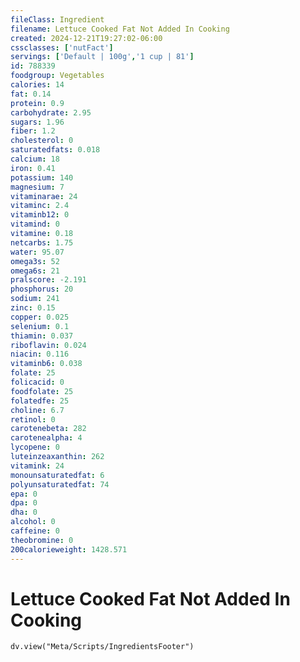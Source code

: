 ```yaml
---
fileClass: Ingredient
filename: Lettuce Cooked Fat Not Added In Cooking
created: 2024-12-21T19:27:02-06:00
cssclasses: ['nutFact']
servings: ['Default | 100g','1 cup | 81']
id: 788339
foodgroup: Vegetables
calories: 14
fat: 0.14
protein: 0.9
carbohydrate: 2.95
sugars: 1.96
fiber: 1.2
cholesterol: 0
saturatedfats: 0.018
calcium: 18
iron: 0.41
potassium: 140
magnesium: 7
vitaminarae: 24
vitaminc: 2.4
vitaminb12: 0
vitamind: 0
vitamine: 0.18
netcarbs: 1.75
water: 95.07
omega3s: 52
omega6s: 21
pralscore: -2.191
phosphorus: 20
sodium: 241
zinc: 0.15
copper: 0.025
selenium: 0.1
thiamin: 0.037
riboflavin: 0.024
niacin: 0.116
vitaminb6: 0.038
folate: 25
folicacid: 0
foodfolate: 25
folatedfe: 25
choline: 6.7
retinol: 0
carotenebeta: 282
carotenealpha: 4
lycopene: 0
luteinzeaxanthin: 262
vitamink: 24
monounsaturatedfat: 6
polyunsaturatedfat: 74
epa: 0
dpa: 0
dha: 0
alcohol: 0
caffeine: 0
theobromine: 0
200calorieweight: 1428.571
---
```


# Lettuce Cooked Fat Not Added In Cooking

```dataviewjs
dv.view("Meta/Scripts/IngredientsFooter")
```